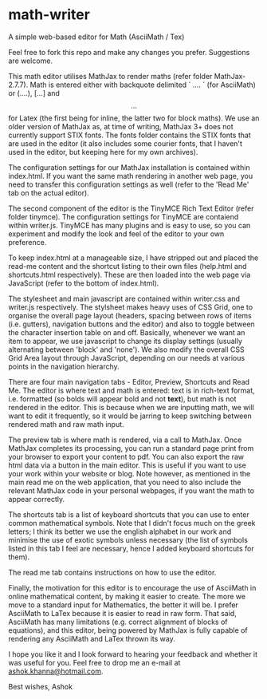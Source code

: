 # math-writer
A simple web-based editor for Math (AsciiMath / Tex)

Feel free to fork this repo and make any changes you prefer. Suggestions are welcome.

This math editor utilises MathJax to render maths (refer folder MathJax-2.7.7). Math is entered either with backquote delimited \` .... \` (for AsciiMath) or \(....\), \[...\] and $$...$$ for Latex (the first being for inline, the latter two for block maths). We use an older version of MathJax as, at time of writing, MathJax 3+ does not currently support STIX fonts. The fonts folder contains the STIX fonts that are used in the editor (it also includes some courier fonts, that I haven't used in the editor, but keeping here for my own archives).

The configuration settings for our MathJax installation is contained within index.html. If you want the same math rendering in another web page, you need to transfer this configuration settings as well (refer to the 'Read Me' tab on the actual editor).

The second component of the editor is the TinyMCE Rich Text Editor (refer folder tinymce). The configuration settings for TinyMCE are contaiend within writer.js. TinyMCE has many plugins and is easy to use, so you can experiment and modify the look and feel of the editor to your own preference.

To keep index.html at a manageable size, I have stripped out and placed the read-me content and the shortcut listing to their own files (help.html and shortcuts.html respectively). These are then loaded into the web page via JavaScript (refer to the bottom of index.html).

The stylesheet and main javascript are contained within writer.css and writer.js respectively. The stylsheet makes heavy uses of CSS Grid, one to organise the overall page layout (headers, spacing between rows of items (i.e. gutters), navigation buttons and the editor) and also to toggle between the character insertion table on and off. Basically, whenever we want an item to appear, we use javascript to change its display settings (usually alternating between 'block' and 'none'). We also modify the overall CSS Grid Area layout through JavaScript, depending on our needs at various points in the navigation hierarchy.

There are four main navigation tabs - Editor, Preview, Shortcuts and Read Me. The editor is where text and math is entered: text is in rich-text format, i.e. formatted (so bolds will appear bold and not <b>text</b>), but math is not rendered in the editor. This is because when we are inputting math, we will want to edit it frequently, so it would be jarring to keep switching between rendered math and raw math input.

The preview tab is where math is rendered, via a call to MathJax. Once MathJax completes its processing, you can run a standard page print from your browser to export your content to pdf. You can also export the raw html data via a button in the main editor. This is useful if you want to use your work within your website or blog. Note however, as mentioned in the main read me on the web application, that you need to also include the relevant MathJax code in your personal webpages, if you want the math to appear correctly.

The shortcuts tab is a list of keyboard shortcuts that you can use to enter common mathematical symbols. Note that I didn't focus much on the greek letters; I think its better we use the english alphabet in our work and minimise the use of exotic symbols unless necessary (the list of symbols listed in this tab I feel are necessary, hence I added keyboard shortcuts for them).

The read me tab contains instructions on how to use the editor.

Finally, the motivation for this editor is to encourage the use of AsciiMath in online mathematical content, by making it easier to create. The more we move to a standard input for Mathematics, the better it will be. I prefer AsciiMath to LaTex because it is easier to read in raw form. That said, AsciiMath has many limitations (e.g. correct alignment of blocks of equations), and this editor, being powered by MathJax is fully capable of rendering any AsciiMath and LaTex thrown its way.

I hope you like it and I look forward to hearing your feedback and whether it was useful for you. Feel free to drop me an e-mail at ashok.khanna@hotmail.com.

Best wishes,
Ashok
